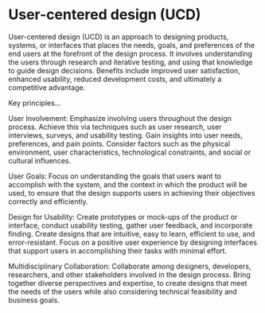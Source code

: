 # User-centered design (UCD)

User-centered design (UCD) is an approach to designing products, systems, or interfaces that places the needs, goals, and preferences of the end users at the forefront of the design process. It involves understanding the users through research and iterative testing, and using that knowledge to guide design decisions. Benefits include improved user satisfaction, enhanced usability, reduced development costs, and ultimately a competitive advantage.

Key principles…

User Involvement: Emphasize involving users throughout the design process. Achieve this via techniques such as user research, user interviews, surveys, and usability testing. Gain insights into user needs, preferences, and pain points. Consider factors such as the physical environment, user characteristics, technological constraints, and social or cultural influences.

User Goals: Focus on understanding the goals that users want to accomplish with the system, and the context in which the product will be used, to ensure that the design supports users in achieving their objectives correctly and efficiently.

Design for Usability: Create prototypes or mock-ups of the product or interface, conduct usability testing, gather user feedback, and incorporate finding. Create designs that are intuitive, easy to learn, efficient to use, and error-resistant. Focus on a positive user experience by designing interfaces that support users in accomplishing their tasks with minimal effort.

Multidisciplinary Collaboration: Collaborate among designers, developers, researchers, and other stakeholders involved in the design process. Bring together diverse perspectives and expertise, to create designs that meet the needs of the users while also considering technical feasibility and business goals.
